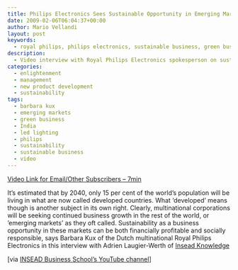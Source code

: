 ```yaml
---
title: Philips Electronics Sees Sustainable Opportunity in Emerging Markets
date: 2009-02-06T06:04:37+00:00
author: Mario Vellandi
layout: post
keywords:
  - royal philips, philips electronics, sustainable business, green business, developing countries, emerging markets, lighting, profitability, barbara kux
description:
  - Video interview with Royal Philips Electronics spokesperson on sustainability as a business opportunity for growth in emerging markets; Insead interview
categories:
  - enlightenment
  - management
  - new product development
  - sustainability
tags:
  - barbara kux
  - emerging markets
  - green business
  - India
  - led lighting
  - philips
  - sustainability
  - sustainable business
  - video
---
```

[Video Link for Email/Other Subscribers &#8211; 7min](http://www.youtube.com/watch?v=ab8oe1JvDj4)

It&#8217;s estimated that by 2040, only 15 per cent of the world&#8217;s population will be living in what are now called developed countries. What &#8216;developed&#8217; means though is another subject in its own right. Clearly, multinational corporations will be seeking continued business growth in the rest of the world, or &#8217;emerging markets&#8217; as they oft called. Sustainability as a business opportunity in these markets can be both financially profitable and socially responsible, says Barbara Kux of the Dutch multinational Royal Philips Electronics in this interview with Adrien Laugier-Werth of <a rel="nofollow" title="Knowledge portal of Insead university" href="http://knowledge.insead.edu/">Insead Knowledge</a>

[via <a rel="nofollow" title="YouTube channel for Insead business school" href="http://www.youtube.com/user/inseadofficial">INSEAD Business School&#8217;s YouTube channel</a>]
